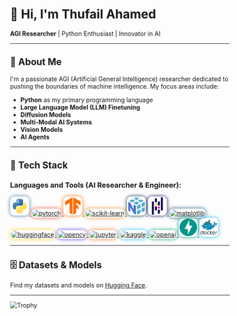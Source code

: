 # 👋 Hi, I'm Thufail Ahamed

**AGI Researcher** | Python Enthusiast | Innovator in AI

---

## 🚀 About Me

I'm a passionate AGI (Artificial General Intelligence) researcher dedicated to pushing the boundaries of machine intelligence. My focus areas include:

- **Python** as my primary programming language
- **Large Language Model (LLM) Finetuning**
- **Diffusion Models**
- **Multi-Modal AI Systems**
- **Vision Models**
- **AI Agents**
  
---

## 🚀 Tech Stack
<h3 align="left">Languages and Tools (AI Researcher & Engineer):</h3>
<p align="left">
  <a href="https://www.python.org" target="_blank" rel="noreferrer">
    <img src="https://raw.githubusercontent.com/devicons/devicon/master/icons/python/python-original.svg"
      alt="python" width="40" height="40"
      style="border-radius: 10px; box-shadow: 0 0 8px #3776AB; padding: 2px; transition: transform 0.2s;" />
  </a>

  <a href="https://pytorch.org/" target="_blank" rel="noreferrer">
    <img src="https://pytorch.org/assets/images/pytorch-logo.png"
      alt="pytorch" width="40" height="40"
      style="border-radius: 10px; box-shadow: 0 0 8px #EE4C2C; padding: 2px;" />
  </a>

  <a href="https://www.tensorflow.org/" target="_blank" rel="noreferrer">
    <img src="https://raw.githubusercontent.com/devicons/devicon/master/icons/tensorflow/tensorflow-original.svg"
      alt="tensorflow" width="40" height="40"
      style="border-radius: 10px; box-shadow: 0 0 8px #FF6F00; padding: 2px;" />
  </a>

  <a href="https://scikit-learn.org/" target="_blank" rel="noreferrer">
    <img src="https://upload.wikimedia.org/wikipedia/commons/0/05/Scikit_learn_logo_small.svg"
      alt="scikit-learn" width="40" height="40"
      style="border-radius: 10px; box-shadow: 0 0 8px #F7931E; padding: 2px;" />
  </a>
  
  <a href="https://numpy.org/" target="_blank" rel="noreferrer">
    <img src="https://raw.githubusercontent.com/devicons/devicon/master/icons/numpy/numpy-original.svg"
      alt="numpy" width="40" height="40"
      style="border-radius: 10px; box-shadow: 0 0 8px #013243; padding: 2px;" />
  </a>

  <a href="https://pandas.pydata.org/" target="_blank" rel="noreferrer">
    <img src="https://raw.githubusercontent.com/devicons/devicon/master/icons/pandas/pandas-original.svg"
      alt="pandas" width="40" height="40"
      style="border-radius: 10px; box-shadow: 0 0 8px #150458; padding: 2px;" />
  </a>

  <a href="https://matplotlib.org/" target="_blank" rel="noreferrer">
    <img src="https://upload.wikimedia.org/wikipedia/commons/8/84/Matplotlib_icon.svg"
      alt="matplotlib" width="40" height="40"
      style="border-radius: 10px; box-shadow: 0 0 8px #11557C; padding: 2px;" />
  </a>

  <a href="https://huggingface.co/" target="_blank" rel="noreferrer">
    <img src="https://huggingface.co/front/assets/huggingface_logo-noborder.svg"
      alt="huggingface" width="40" height="40"
      style="border-radius: 10px; box-shadow: 0 0 8px #FFD21F; padding: 2px;" />
  </a>

  <a href="https://www.opencv.org/" target="_blank" rel="noreferrer">
    <img src="https://upload.wikimedia.org/wikipedia/commons/3/32/OpenCV_Logo_with_text_svg_version.svg"
      alt="opencv" width="40" height="40"
      style="border-radius: 10px; box-shadow: 0 0 8px #5C3EE8; padding: 2px;" />
  </a>

  <a href="https://jupyter.org/" target="_blank" rel="noreferrer">
    <img src="https://upload.wikimedia.org/wikipedia/commons/3/38/Jupyter_logo.svg"
      alt="jupyter" width="40" height="40"
      style="border-radius: 10px; box-shadow: 0 0 8px #F37626; padding: 2px;" />
  </a>

  <a href="https://www.kaggle.com/" target="_blank" rel="noreferrer">
    <img src="https://www.vectorlogo.zone/logos/kaggle/kaggle-icon.svg"
      alt="kaggle" width="40" height="40"
      style="border-radius: 10px; box-shadow: 0 0 8px #20BEFF; padding: 2px;" />
  </a>

  <a href="https://openai.com/" target="_blank" rel="noreferrer">
    <img src="https://avatars.githubusercontent.com/u/14957082?s=200&v=4"
      alt="openai" width="40" height="40"
      style="border-radius: 10px; box-shadow: 0 0 8px #10A37F; padding: 2px;" />
  </a>

  <a href="https://fastapi.tiangolo.com/" target="_blank" rel="noreferrer">
    <img src="https://raw.githubusercontent.com/devicons/devicon/master/icons/fastapi/fastapi-original.svg"
      alt="fastapi" width="40" height="40"
      style="border-radius: 10px; box-shadow: 0 0 8px #009688; padding: 2px;" />
  </a>

  <a href="https://www.docker.com/" target="_blank" rel="noreferrer">
    <img src="https://raw.githubusercontent.com/devicons/devicon/master/icons/docker/docker-original-wordmark.svg"
      alt="docker" width="40" height="40"
      style="border-radius: 10px; box-shadow: 0 0 8px #0db7ed; padding: 2px;" />
  </a>
</p>

---

## 🗄️ Datasets & Models

Find my datasets and models on [Hugging Face](https://huggingface.co/Thufail).

---

![Trophy](https://github-profile-trophy.vercel.app/?username=Thufailahamed&theme=dracula&no-bg=true&row=1)


